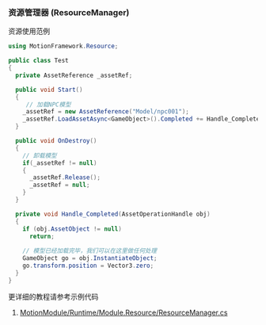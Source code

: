 ### 资源管理器 (ResourceManager)

资源使用范例
```C#
using MotionFramework.Resource;

public class Test
{
  private AssetReference _assetRef;

  public void Start()
  {
     // 加载NPC模型 
    _assetRef = new AssetReference("Model/npc001");
    _assetRef.LoadAssetAsync<GameObject>().Completed += Handle_Completed;
  }

  public void OnDestroy()
  {
    // 卸载模型
    if(_assetRef != null)
    {
      _assetRef.Release();
      _assetRef = null;
    }
  }

  private void Handle_Completed(AssetOperationHandle obj)
  {
    if (obj.AssetObject != null)
      return;
    
    // 模型已经加载完毕，我们可以在这里做任何处理
    GameObject go = obj.InstantiateObject;
    go.transform.position = Vector3.zero;
  }
}
```

更详细的教程请参考示例代码
1. [MotionModule/Runtime/Module.Resource/ResourceManager.cs](https://github.com/gmhevinci/MotionFramework/blob/master/Assets/MotionFramework/MotionModule/Runtime/Module.Resource/ResourceManager.cs)
